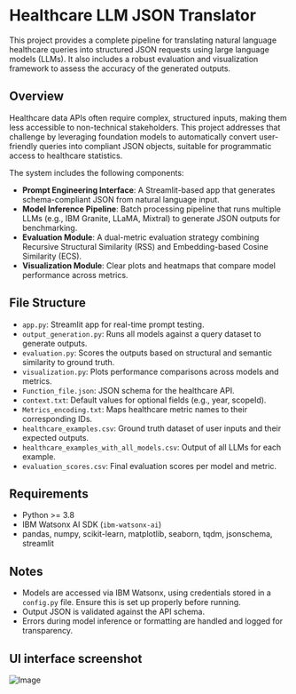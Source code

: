
# Healthcare LLM JSON Translator

This project provides a complete pipeline for translating natural language healthcare queries into structured JSON requests using large language models (LLMs). It also includes a robust evaluation and visualization framework to assess the accuracy of the generated outputs.

## Overview

Healthcare data APIs often require complex, structured inputs, making them less accessible to non-technical stakeholders. This project addresses that challenge by leveraging foundation models to automatically convert user-friendly queries into compliant JSON objects, suitable for programmatic access to healthcare statistics.

The system includes the following components:

- **Prompt Engineering Interface**: A Streamlit-based app that generates schema-compliant JSON from natural language input.
- **Model Inference Pipeline**: Batch processing pipeline that runs multiple LLMs (e.g., IBM Granite, LLaMA, Mixtral) to generate JSON outputs for benchmarking.
- **Evaluation Module**: A dual-metric evaluation strategy combining Recursive Structural Similarity (RSS) and Embedding-based Cosine Similarity (ECS).
- **Visualization Module**: Clear plots and heatmaps that compare model performance across metrics.

## File Structure

- `app.py`: Streamlit app for real-time prompt testing.
- `output_generation.py`: Runs all models against a query dataset to generate outputs.
- `evaluation.py`: Scores the outputs based on structural and semantic similarity to ground truth.
- `visualization.py`: Plots performance comparisons across models and metrics.
- `Function_file.json`: JSON schema for the healthcare API.
- `context.txt`: Default values for optional fields (e.g., year, scopeId).
- `Metrics_encoding.txt`: Maps healthcare metric names to their corresponding IDs.
- `healthcare_examples.csv`: Ground truth dataset of user inputs and their expected outputs.
- `healthcare_examples_with_all_models.csv`: Output of all LLMs for each example.
- `evaluation_scores.csv`: Final evaluation scores per model and metric.

## Requirements

- Python >= 3.8
- IBM Watsonx AI SDK (`ibm-watsonx-ai`)
- pandas, numpy, scikit-learn, matplotlib, seaborn, tqdm, jsonschema, streamlit


## Notes

- Models are accessed via IBM Watsonx, using credentials stored in a `config.py` file. Ensure this is set up properly before running.
- Output JSON is validated against the API schema.
- Errors during model inference or formatting are handled and logged for transparency.

## UI interface screenshot
![Image](https://github.com/user-attachments/assets/6a60e468-bb02-4daf-9a67-4b236c6e506d)

